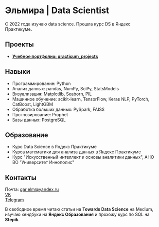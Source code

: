 # Эльмира | Data Scientist

С 2022 года изучаю data science. Прошла курс DS в Яндекс Практикуме. 

## Проекты
- **[Учебное портфолио: practicum_projects](ссылка_на_репозиторий)**  

## Навыки
- Программирование: Python
- Анализ данных: pandas, NumPy, SciPy, StatsModels
- Визуализация: Matplotlib, Seaborn, PIL
- Машинное обучение: scikit-learn, TensorFlow, Keras NLP, PyTorch, CatBoost, LightGBM
- Обработка больших данных: PySpark, FAISS
- Прогнозирование: Prophet
- Базы данных: PostgreSQL

## Образование
- Курс Data Science в Яндекс Практикуме
- Курса математики для анализа данных в Яндекс Практикуме
- Курс "Искусственный интеллект и основы аналитики данных", АНО ВО "Университет Иннополис"

## Контакты
Почта: gar.elm@yandex.ru  
[VK](https://vk.com/elmira_miru)  
[Telegram](https://t.me/miramio)  

В свободное время читаю статьи на **Towards Data Science** на Medium, изучаю хендбуки на **Яндекс Образования** и прохожу курс по SQL на **Stepik**.
